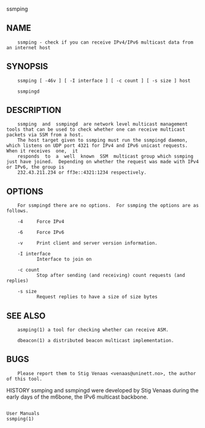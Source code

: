   ssmping
 
## NAME
        ssmping - check if you can receive IPv4/IPv6 multicast data from an internet host
 
## SYNOPSIS
        ssmping [ -46v ] [ -I interface ] [ -c count ] [ -s size ] host
 
        ssmpingd
 
## DESCRIPTION
        ssmping  and  ssmpingd  are network level multicast management tools that can be used to check whether one can receive multicast packets via SSM from a host.
        The host target given to ssmping must run the ssmpingd daemon, which listens on UDP port 4321 for IPv4 and IPv6 unicast requests.  When it receives  one,  it
        responds  to  a  well  known  SSM  multicast group which ssmping just have joined.  Depending on whether the request was made with IPv4 or IPv6, the group is
        232.43.211.234 or ff3e::4321:1234 respectively.
 
## OPTIONS
        For ssmpingd there are no options.  For ssmping the options are as follows.
 
        -4     Force IPv4
 
        -6     Force IPv6
 
        -v     Print client and server version information.
 
        -I interface
               Interface to join on
 
        -c count
               Stop after sending (and receiving) count requests (and replies)
 
        -s size
               Request replies to have a size of size bytes
 
## SEE ALSO
        asmping(1) a tool for checking whether can receive ASM.
 
        dbeacon(1) a distributed beacon multicast implementation.
 
## BUGS
        Please report them to Stig Venaas <venaas@uninett.no>, the author of this tool.
 
 HISTORY
        ssmping and ssmpingd were developed by Stig Venaas during the early days of the m6bone, the IPv6 multicast backbone.
 
                                                                             User Manuals                                                                  ssmping(1)
